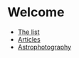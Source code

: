 # Welcome

* [The list](/interesting)
* [Articles](/articles)
* [Astrophotography](/astrophotography)
